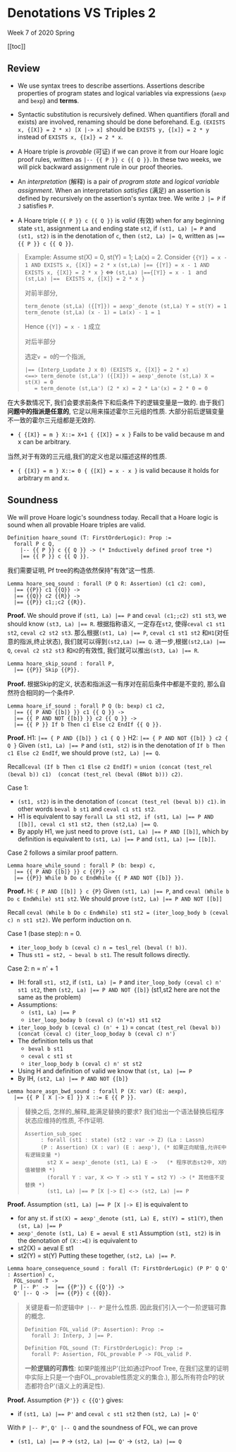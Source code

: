 # Denotations VS Triples 2

<!-----
title: 【Programming Language】Denotation VS Triples 2
url: pl-denovshoare2
date: 2020-04-16 08:15:18
tags: 
- Programming Language

categories: 
- Courses

----->

Week 7 of 2020 Spring

<!--more-->

[[toc]]

## Review


- We use syntax trees to describe assertions. Assertions describe properties of program states and logical variables via expressions (`aexp` and `bexp`) and **terms**.

- Syntactic substitution is recursively defined. When quantifiers (forall and exists) are involved, renaming should be done beforehand. E.g. `(EXISTS x, {[X]} = 2 * x) [X |-> x] `should be `EXISTS y, {[x]} = 2 * y` instead of `EXISTS x, {[x]} = 2 * x`.

- A Hoare triple is _provable_ (可证) if we can prove it from our Hoare logic proof rules, written as `|-- {{ P }} c {{ Q }}`. In these two weeks, we will pick backward assignment rule in our proof theories.

- An _interpretation_ (解释) is a pair of _program state_ and _logical variable assignment_. When an interpretation _satisfies_ (满足) an assertion is defined by recursively on the assertion's syntax tree. We write `J |= P` if `J` satisfies `P`.

- A Hoare triple `{{ P }} c {{ Q }}` is _valid_ (有效) when for any beginning state `st1`, assignment `La` and ending state `st2`, if `(st1, La) |= P` and `(st1, st2)` is in the denotation of `c`, then `(st2, La) |= Q`, written as `|== {{ P }} c {{ Q }}`.

> Example:
> Assume st(X) = 0, st(Y) = 1; La(x) = 2.
> Consider `{{Y]} = x - 1 AND EXISTS x, {[X]} = 2 * x`
> `(st,La) |== {[Y]} = x - 1 AND EXISTS x, {[X]} = 2 * x }`
> $\iff$ `(st,La) |=={[Y]} = x - 1 ` and `(st,La) |==  EXISTS x, {[X]} = 2 * x }`
> 
> 对前半部分, 
> ```
> term_denote (st,La) ({[Y]}) = aexp'_denote (st,La) Y = st(Y) = 1
> term_denote (st,La) (x - 1) = La(x) - 1 = 1
> ```
> 
> Hence `{{Y]} = x - 1` 成立
> 
> 对后半部分
> 
> 选定`v = 0`的一个指派,
> ```
> |== (Interp_Lupdate J x 0) (EXISTS x, {[X]} = 2 * x)
> <==> term_denote (st,La') ({[X]}) = aexp'_denote (st,La) X = st(X) = 0
>    = term_denote (st,La') (2 * x) = 2 * La'(x) = 2 * 0 = 0
> ```

在大多数情况下, 我们会要求前条件下和后条件下的逻辑变量是一致的. 由于我们**问题中的指派是任意的**, 它足以用来描述霍尔三元组的性质. 大部分前后逻辑变量不一致的霍尔三元组都是无效的.

- `{ {[X]} = m } X::= X+1 { {[X]} = x }` Fails to be valid because m and x can be arbitrary.

当然,对于有效的三元组,我们的定义也足以描述这样的性质.
- `{ {[X]} = m } X::= 0 { {[X]} = x - x }` is valid because it holds for arbitrary m and x.



## Soundness 

We will prove Hoare logic's soundness today. Recall that a Hoare logic is
sound when all provable Hoare triples are valid.
```Coq
Definition hoare_sound (T: FirstOrderLogic): Prop :=
  forall P c Q,
    |-- {{ P }} c {{ Q }} -> (* Inductively defined proof tree *)
    |== {{ P }} c {{ Q }}.
```

我们需要证明, Pf tree的构造依然保持"有效"这一性质.

```Coq
Lemma hoare_seq_sound : forall (P Q R: Assertion) (c1 c2: com),
  |== {{P}} c1 {{Q}} ->
  |== {{Q}} c2 {{R}} ->
  |== {{P}} c1;;c2 {{R}}.
```
**Proof.**
We should prove if `(st1, La) |== P` and `ceval (c1;;c2) st1 st3`, we should know `(st3, La) |== R`.
根据指称语义, 一定存在`st2`, 使得`ceval c1 st1 st2`, `ceval c2 st2 st3`.
那么根据`(st1, La) |== P`, `ceval c1 st1 st2` 和`H1`(对任意的指派,终止状态), 我们就可以得到`(st2,La) |== Q`.
进一步,根据`(st2,La) |== Q`, `ceval c2 st2 st3` 和`H2`的有效性, 我们就可以推出`(st3, La) |== R`.

```Coq
Lemma hoare_skip_sound : forall P,
  |== {{P}} Skip {{P}}.
```
**Proof.**
根据Skip的定义, 状态和指派这一有序对在前后条件中都是不变的, 那么自然符合相同的一个条件P.

```Coq
Lemma hoare_if_sound : forall P Q (b: bexp) c1 c2,
  |== {{ P AND {[b]} }} c1 {{ Q }} ->
  |== {{ P AND NOT {[b]} }} c2 {{ Q }} ->
  |== {{ P }} If b Then c1 Else c2 EndIf {{ Q }}.
```
**Proof.**
H1: `|== { P AND {[b]} } c1 { Q }`
H2: `|== { P AND NOT {[b]} } c2 { Q }`
Given `(st1, La) |== P` and `(st1, st2)` is in the denotation of `If b Then c1 Else c2 EndIf`, we should prove `(st2, La) |== Q`.

Recall`ceval (If b Then c1 Else c2 EndIf)` = `union (concat (test_rel (beval b)) c1)  (concat (test_rel (beval (BNot b))) c2)`.

Case 1:
- `(st1, st2)` is in the denotation of `(concat (test_rel (beval b)) c1)`. in other words `beval b st1` and `ceval c1 st1 st2`.
- H1 is equivalent to say `forall La st1 st2, if (st1, La) |== P AND [[b]], ceval c1 st1 st2, then (st2,La) |== Q`.
- By apply H1, we just need to prove `(st1, La) |== P AND [[b]]`, which by definition is equivalent to `(st1, La) |== P` and `(st1, La) |== [[b]]`.

Case 2 follows a similar proof pattern.

```Coq
Lemma hoare_while_sound : forall P (b: bexp) c,
  |== {{ P AND {[b]} }} c {{P}} ->
  |== {{P}} While b Do c EndWhile {{ P AND NOT {[b]} }}.
```
**Proof.**
H: `{ P AND [[b]] } c {P}`
Given `(st1, La) |== P`, and `ceval (While b Do c EndWhile) st1 st2`. We should prove `(st2, La) |== P AND NOT [[b]]`

Recall  `ceval (While b Do c EndWhile) st1 st2 = (iter_loop_body b (ceval c) n st1 st2)`. We perform induction on n.

Case 1 (base step): n = 0.
- `iter_loop_body b (ceval c) n = tesl_rel (beval (! b))`.
- Thus `st1 = st2, ~ beval b st1`. The result follows directly.

Case 2: n = n' + 1
- IH: forall `st1, st2`, if  `(st1, La) |= P` and `iter_loop_body (ceval c) n' st1 st2`, then `(st2, La) |== P AND NOT {[b]}` (st1,st2 here are not the same as the problem)
- Assumptions:
  - `(st1, La) |== P`
  - `iter_loop_boday b (ceval c) (n'+1) st1 st2`
- `iter_loop_body b (ceval c) (n' + 1)` =
  `concat (test_rel (beval b)) (concat (ceval c) (iter_loop_boday b (ceval c) n')`
- The definition tells us that
  - `beval b st1`
  - `ceval c st1 st`
  - `iter_loop_body b (ceval c) n' st st2`
- Using H and definition of valid we know that `(st, La) |== P`
- By IH, `(st2, La) |== P AND NOT {[b]}`


```Coq
Lemma hoare_asgn_bwd_sound : forall P (X: var) (E: aexp),
  |== {{ P [ X |-> E] }} X ::= E {{ P }}.
```
> 替换之后, 怎样的_解释_能满足替换的要求? 我们给出一个语法替换后程序状态应维持的性质, 不作证明.
> 
> ```Coq
> Assertion_sub_spec
>      : forall (st1 : state) (st2 : var -> Z) (La : Lassn) 
>      (P : Assertion) (X : var) (E : aexp'), (* 如果正向赋值,允许E中有逻辑变量 *)
>        st2 X = aexp'_denote (st1, La) E ->   (* 程序状态st2中, X的值被替换 *)
>        (forall Y : var, X <> Y -> st1 Y = st2 Y) -> (* 其他值不变替换 *)
>        (st1, La) |== P [X |-> E] <-> (st2, La) |== P
> ```
**Proof.**
Assumption `(st1, La) |== P [X |-> E]` is equivalent to
- for any `st`. if `st(X) = aexp'_denote (st1, La) E, st(Y) = st1(Y)`, then `(st, La) |== P`
- `aexp'_denote (st1, La) E = aeval E st1`
Assumption `(st1, st2)` is in the denotation of `(X::=E)` is equivalent to
- st2(X) = aeval E st1
- st2(Y) = st(Y)
Putting these together, `(st2, La) |== P`.

```Coq
Lemma hoare_consequence_sound : forall (T: FirstOrderLogic) (P P' Q Q' : Assertion) c,
  FOL_sound T ->
  P |-- P' ->  |== {{P'}} c {{Q'}} ->
  Q' |-- Q ->  |== {{P}} c {{Q}}.
```

> 关键是看一阶逻辑中`P |-- P'`是什么性质. 因此我们引入一个一阶逻辑可靠的概念.
> 
> ```Coq
> Definition FOL_valid (P: Assertion): Prop :=
>   forall J: Interp, J |== P.
> 
> Definition FOL_sound (T: FirstOrderLogic): Prop :=
>   forall P: Assertion, FOL_provable P -> FOL_valid P.
> ```
> 
> **一阶逻辑的可靠性**: 如果P能推出P'(比如通过Proof Tree, 在我们这里的证明中实际上只是一个由FOL_provable性质定义的集合.), 那么所有符合P的状态都符合P'(语义上的满足性).


**Proof.**
Assumption `{P'}} c {{Q'}` gives:
- if `(st1, La) |== P'` and `ceval c st1 st2` then `(st2, La) |= Q'`

With `P |-- P'`, `Q' |-- Q` and the soundness of FOL, we can prove
- `(st1, La) |== P` $\rightarrow$ `(st2, La) |== Q'` $\rightarrow$ `(st2, La) |== Q`